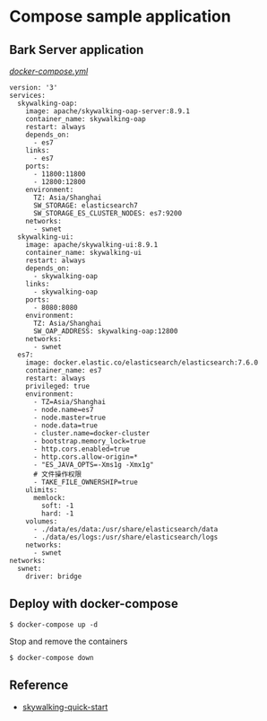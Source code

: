 # Compose sample application

## Bark Server application

[_docker-compose.yml_](docker-compose.yml)

```
version: '3'
services:
  skywalking-oap:
    image: apache/skywalking-oap-server:8.9.1
    container_name: skywalking-oap
    restart: always
    depends_on:
      - es7
    links:
      - es7
    ports:
      - 11800:11800
      - 12800:12800
    environment:
      TZ: Asia/Shanghai
      SW_STORAGE: elasticsearch7
      SW_STORAGE_ES_CLUSTER_NODES: es7:9200
    networks:
      - swnet
  skywalking-ui:
    image: apache/skywalking-ui:8.9.1
    container_name: skywalking-ui
    restart: always
    depends_on:
      - skywalking-oap
    links:
      - skywalking-oap
    ports:
      - 8080:8080
    environment:
      TZ: Asia/Shanghai
      SW_OAP_ADDRESS: skywalking-oap:12800
    networks:
      - swnet
  es7:
    image: docker.elastic.co/elasticsearch/elasticsearch:7.6.0
    container_name: es7
    restart: always
    privileged: true
    environment:
      - TZ=Asia/Shanghai
      - node.name=es7
      - node.master=true
      - node.data=true
      - cluster.name=docker-cluster
      - bootstrap.memory_lock=true
      - http.cors.enabled=true
      - http.cors.allow-origin=*
      - "ES_JAVA_OPTS=-Xms1g -Xmx1g"
      # 文件操作权限
      - TAKE_FILE_OWNERSHIP=true
    ulimits:
      memlock:
        soft: -1
        hard: -1
    volumes:
      - ./data/es/data:/usr/share/elasticsearch/data
      - ./data/es/logs:/usr/share/elasticsearch/logs
    networks:
      - swnet
networks:
  swnet:
    driver: bridge
```

## Deploy with docker-compose

```
$ docker-compose up -d
```

Stop and remove the containers
```
$ docker-compose down
```

## Reference

- [skywalking-quick-start](https://skywalking.apache.org/zh/2020-04-19-skywalking-quick-start/#25-skywalking-agent)